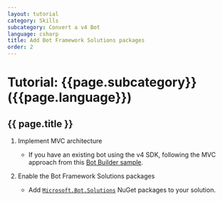 ```yaml
---
layout: tutorial
category: Skills
subcategory: Convert a v4 Bot
language: csharp
title: Add Bot Framework Solutions packages
order: 2
---
```


# Tutorial: {{page.subcategory}} ({{page.language}})

## {{ page.title }}


1. Implement MVC architecture
    - If you have an existing bot using the v4 SDK, following the MVC approach from this [Bot Builder sample](https://github.com/Microsoft/BotBuilder-Samples/tree/master/samples/csharp_dotnetcore/05.multi-turn-prompt).

1. Enable the Bot Framework Solutions packages
    - Add [`Microsoft.Bot.Solutions`](https://www.nuget.org/packages/Microsoft.Bot.Solutions/) NuGet packages to your solution.